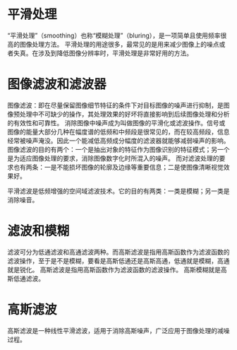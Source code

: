 # 平滑处理
“平滑处理”（smoothing）也称“模糊处理”（bluring），是一项简单且使用频率很高的图像处理方法。
平滑处理的用途很多，最常见的是用来减少图像上的噪点或者失真。在涉及到降低图像分辨率时，平滑处理是非常好用的方法。
# 图像滤波和滤波器
图像滤波：即在尽量保留图像细节特征的条件下对目标图像的噪声进行抑制，是图像预处理中不可缺少的操作，其处理效果的好坏将直接影响到后续图像处理和分析的有效性和可靠性。
消除图像中噪声成为叫做图像的平滑化或滤波操作。信号或图像的能量大部分几种在幅度谱的低频和中频段是很常见的，而在较高频段，信息经常被噪声淹没。因此一个能减低高频成分幅度的滤波器就能够减弱噪声的影响。
图像滤波的目的有两个：一个是抽出对象的特征作为图像识别的特征模式；另一个是为适应图像处理的要求，消除图像数字化时所混入的噪声。
而对滤波处理的要求也有两条：一是不能损坏图像的轮廓及边缘等重要信息；二是使图像清晰视觉效果好。

平滑滤波是低频增强的空间域滤波技术。它的目的有两类：一类是模糊；另一类是消除噪音。

# 滤波和模糊

滤波可分为低通滤波和高通滤波两种。而高斯滤波是指用高斯函数作为滤波函数的滤波操作，至于是不是模糊，要看是高斯低通还是高斯高通，低通就是模糊，高通就是锐化。
高斯滤波是指用高斯函数作为滤波函数的滤波操作。
高斯模糊就是高斯低通滤波。

# 高斯滤波

高斯滤波是一种线性平滑滤波，适用于消除高斯噪声，广泛应用于图像处理的减噪过程。